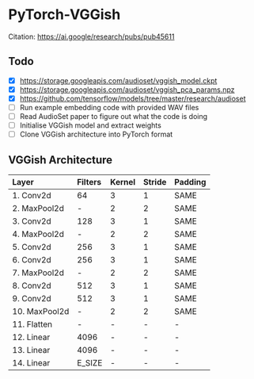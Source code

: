 # PyTorch-VGGish

Citation: https://ai.google/research/pubs/pub45611

## Todo
- [x] https://storage.googleapis.com/audioset/vggish_model.ckpt
- [x] https://storage.googleapis.com/audioset/vggish_pca_params.npz
- [x] https://github.com/tensorflow/models/tree/master/research/audioset
- [ ] Run example embedding code with provided WAV files
- [ ] Read AudioSet paper to figure out what the code is doing
- [ ] Initialise VGGish model and extract weights
- [ ] Clone VGGish architecture into PyTorch format

## VGGish Architecture

| Layer        | Filters | Kernel | Stride | Padding |
|:-------------|:--------|:-------|:-------|:--------|
| 1. Conv2d    | 64      | 3      | 1      | SAME    |
| 2. MaxPool2d | -       | 2      | 2      | SAME    |
| 3. Conv2d    | 128     | 3      | 1      | SAME    |
| 4. MaxPool2d | -       | 2      | 2      | SAME    |
| 5. Conv2d    | 256     | 3      | 1      | SAME    |
| 6. Conv2d    | 256     | 3      | 1      | SAME    |
| 7. MaxPool2d | -       | 2      | 2      | SAME    |
| 8. Conv2d    | 512     | 3      | 1      | SAME    |
| 9. Conv2d    | 512     | 3      | 1      | SAME    |
| 10. MaxPool2d| -       | 2      | 2      | SAME    |
| 11. Flatten  | -       | -      | -      | -       |
| 12. Linear   | 4096    | -      | -      | -       |
| 13. Linear   | 4096    | -      | -      | -       |
| 14. Linear   | E_SIZE  | -      | -      | -       |
